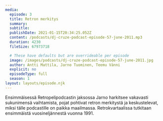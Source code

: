 ```yaml
---
media:
  episode: 3
  title: Retron merkitys
  summary:
  subtitle:
  publishDate: 2021-01-15T20:34:25.052Z
  content: /podcasts/dj-cruze-podcast-episode-57-june-2011.mp3
  duration: 4230
  fileSize: 67973718

  # These have defaults but are overrideable per episode
  image: /images/podcasts/dj-cruze-podcast-episode-57-june-2011.jpg
  author: Antti Mattila, Jarno Tuominen, Teemu Vänni
  explicit: no
  episodeType: full
  season: 1
layout: layouts/episode.njk
---
```


Ensimmäisessä Retropelipodcastin jaksossa Jarno harkitsee vakavasti sukunimensä vaihtamista, pojat pohtivat retron merkitystä ja keskustelevat, miksi tälle podcastille on paikka maailmassa. Retrokvartaalissa tutkitaan ensimmäistä vuosineljännestä vuonna 1991.
